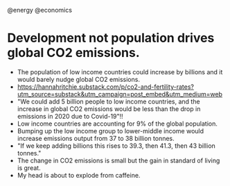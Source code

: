 @energy
@economics

# Development not population drives global CO2 emissions.


* The population of low income countries could increase by billions and it would barely nudge global CO2 emissions.
* https://hannahritchie.substack.com/p/co2-and-fertility-rates?utm_source=substack&utm_campaign=post_embed&utm_medium=web
* "We could add 5 billion people to low income countries, and the increase in global CO2 emissions would be less than
  the drop in emissions in 2020 due to Covid-19"!!
* Low income countries are accounting for 9% of the global population.
* Bumping up the low income group to lower-middle income would increase emissions output from 37 to 38 billion tonnes. 
* "If we keep adding billions this rises to 39.3, then 41.3, then 43 billion tonnes."
* The change in CO2 emissions is small but the gain in standard of living is great.
* My head is about to explode from caffeine.

